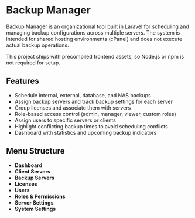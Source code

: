 # Backup Manager

Backup Manager is an organizational tool built in Laravel for scheduling and managing backup configurations across multiple servers. The system is intended for shared hosting environments (cPanel) and does not execute actual backup operations.

This project ships with precompiled frontend assets, so Node.js or npm is not required for setup.
## Features

- Schedule internal, external, database, and NAS backups
- Assign backup servers and track backup settings for each server
- Group licenses and associate them with servers
- Role-based access control (admin, manager, viewer, custom roles)
- Assign users to specific servers or clients
- Highlight conflicting backup times to avoid scheduling conflicts
- Dashboard with statistics and upcoming backup indicators

## Menu Structure

- **Dashboard**
- **Client Servers**
- **Backup Servers**
- **Licenses**
- **Users**
- **Roles & Permissions**
- **Server Settings**
- **System Settings**


